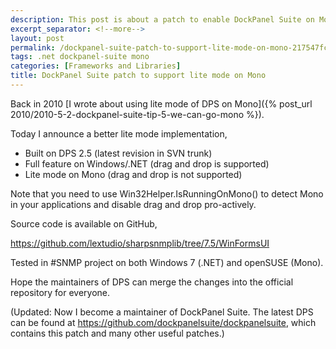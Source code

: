 ```yaml
---
description: This post is about a patch to enable DockPanel Suite on Mono.
excerpt_separator: <!--more-->
layout: post
permalink: /dockpanel-suite-patch-to-support-lite-mode-on-mono-217547fc710b
tags: .net dockpanel-suite mono
categories: [Frameworks and Libraries]
title: DockPanel Suite patch to support lite mode on Mono
---
```

Back in 2010 [I wrote about using lite mode of DPS on Mono]({% post_url 2010/2010-5-2-dockpanel-suite-tip-5-we-can-go-mono %}).

<!--more-->

Today I announce a better lite mode implementation,

- Built on DPS 2.5 (latest revision in SVN trunk)
- Full feature on Windows/.NET (drag and drop is supported)
- Lite mode on Mono (drag and drop is not supported)

Note that you need to use Win32Helper.IsRunningOnMono() to detect Mono in your applications and disable drag and drop pro-actively.

Source code is available on GitHub,

https://github.com/lextudio/sharpsnmplib/tree/7.5/WinFormsUI

Tested in #SNMP project on both Windows 7 (.NET) and openSUSE (Mono).

Hope the maintainers of DPS can merge the changes into the official repository for everyone.

(Updated: Now I become a maintainer of DockPanel Suite. The latest DPS can be found at https://github.com/dockpanelsuite/dockpanelsuite, which contains this patch and many other useful patches.)
